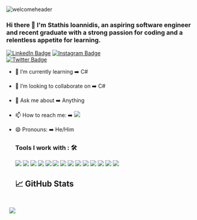 ![welcomeheader](https://user-images.githubusercontent.com/56734272/134766499-b73f3503-4120-4580-acad-09499b47e31f.png)
### Hi there 👋  I'm Stathis Ioannidis, an aspiring software engineer and recent graduate with a strong passion for coding and a relentless appetite for learning. 
[![LinkedIn Badge](https://img.shields.io/badge/LinkedIn-Profile-informational?style=flat&logo=linkedin&logoColor=white&color=0D76A8)](https://www.linkedin.com/in/stathis-ioannidis-6399b6217/)
[![Instagram Badge](https://img.shields.io/badge/Instagram-Profile-informational?style=flat&logo=instagram&logoColor=white&color=black)](https://www.instagram.com/stathis_iw/)
<br>
[![Twitter Badge](https://img.shields.io/badge/Twitter-Profile-informational?style=flat&logo=twitter&logoColor=white&color=black)](https://twitter.com/StathisIoan)
<br>

- 🌱 I’m currently learning ➡️  C#
- 👯 I’m looking to collaborate on ➡️  C#
- 💬 Ask me about ➡️  Anything
- 📫 How to reach me: ➡️  <a href="mailto: ioannidis.stathis96@gmail.com"><img src="https://img.shields.io/badge/-ioannidis.stathis96@gmail.com-D14836?style=for-the-badge&logo=gmail&logoColor=white"></a>
- 😄 Pronouns: ➡️  He/Him
  
  ### Tools I work with : 🛠
  <img src="https://img.shields.io/badge/JavaScript-323330?style=for-the-badge&logo=javascript&logoColor=F7DF1E"> 
  <img src="https://img.shields.io/badge/HTML-239120?style=for-the-badge&logo=html5&logoColor=white">
  <img src="https://img.shields.io/badge/CSS-239120?&style=for-the-badge&logo=css3&logoColor=white">
  <img src="https://img.shields.io/badge/TypeScript-007ACC?style=for-the-badge&logo=typescript&logoColor=white">
  <img src="https://img.shields.io/badge/Vue.js-35495E?style=for-the-badge&logo=vue.js&logoColor=4FC08D">
  <img src="https://img.shields.io/badge/Tailwind_CSS-38B2AC?style=for-the-badge&logo=tailwind-css&logoColor=white">
  <img src="https://img.shields.io/badge/MySQL-00000F?style=for-the-badge&logo=mysql&logoColor=white">
  <img src="https://img.shields.io/badge/SQLite-07405E?style=for-the-badge&logo=sqlite&logoColor=white">
  <img src="https://img.shields.io/badge/git%20-%23F05032.svg?&style=for-the-badge&logo=git&logoColor=white">
  <img src="https://img.shields.io/badge/GraphQL-E10098?style=for-the-badge&logo=graphql&logoColor=white">
  <img src="https://img.shields.io/badge/Apollo%20GraphQL-311C87?style=for-the-badge&logo=apollo-graphql&logoColor=white">
  <img src="https://img.shields.io/badge/NPM-CB3837?style=for-the-badge&logo=npm&logoColor=white">
  <img src="https://img.shields.io/badge/C%23-239120?style=for-the-badge&logo=c-sharp&logoColor=white">
  <img src="https://img.shields.io/badge/Unity-100000?style=for-the-badge&logo=unity&logoColor=white">
  

  ## &#x1f4c8; GitHub Stats

<br>

<a href="https://github.com/Stathis96">
  <img align="center" style="margin:0.5rem" src="https://github-readme-stats.vercel.app/api/top-langs/?username=Stathis96&hide=html,css&title_color=ffffff&text_color=c9cacc&icon_color=4AB197&bg_color=1A2B34" />
</a>

<!-- <a href="https://github.com/Stathis96">
  <img align="center" style="margin:0.5rem" src="https://github-readme-stats.vercel.app/api?username=Stathis96&show_icons=true&line_height=27&count_private=true&title_color=ffffff&text_color=c9cacc&icon_color=4AB097&bg_color=1A2B34" alt="Stathis's GitHub Stats" />
</a> -->
<!-- <p><img align="left" src="https://github-readme-stats.vercel.app/api/top-langs?username=stathis96&show_icons=true&theme=dark&locale=en&layout=compact" alt="stathis96" /></p>

<p>&nbsp;<img align="center" src="https://github-readme-stats.vercel.app/api?username=stathis96&show_icons=true&theme=dark&locale=en" alt="stathis96" /></p>

<p align="left"> <img src="https://komarev.com/ghpvc/?username=stathis96&label=Profile%20views&color=0e75b6&style=plastic" alt="stathis96" /> </p> -->

